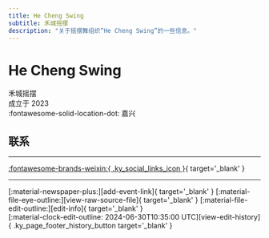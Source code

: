 ```yaml
---
title: He Cheng Swing
subtitle: 禾城摇摆
description: "关于摇摆舞组织“He Cheng Swing”的一些信息。"
---
```


# He Cheng Swing

禾城摇摆  
成立于 2023  
:fontawesome-solid-location-dot: 嘉兴  


## 联系


---

 [:fontawesome-brands-weixin:{ .ky_social_links_icon }](# "禾城摇摆"){ target='_blank' }

---

<div class="ky_page_footer" markdown>
<div class="ky_page_footer_trailing" markdown="span">
[:material-newspaper-plus:][add-event-link]{ target='_blank' }
[:material-file-eye-outline:][view-raw-source-file]{ target='_blank' }
[:material-file-edit-outline:][edit-info]{ target='_blank' }
</div>
<div class="ky_page_footer_leading" markdown="span">
[:material-clock-edit-outline: 2024-06-30T10:35:00 UTC][view-edit-history]{ .ky_page_footer_history_button target='_blank' }
</div>
</div>

[add-event-link]: https://github.com/swingdance/events/issues/new?assignees=&labels=add+event&projects=&template=02-add_entity.yml&title=%5Bzh_CN%5D%20Add%20Event%3A%20%3CName%3E&region=zh_CN&province=Zhejiang&city=Jiaxing&org_id=he-cheng-swing "添加活动"
[view-raw-source-file]: https://github.com/swingdance/orgs/blob/main/zh_CN/he-cheng-swing.json "查看原始源文件"
[edit-info]: https://github.com/swingdance/orgs/issues/new?assignees=&labels=update+org&projects=&template=03-update_entity.yml&title=%5Bzh_CN%5D%20Update%20Org%3A%20He%20Cheng%20Swing&region=zh_CN&id=he-cheng-swing&name=He%20Cheng%20Swing "编辑信息"

[view-edit-history]: https://github.com/swingdance/orgs/commits/main/zh_CN/he-cheng-swing.json "查看编辑历史"
